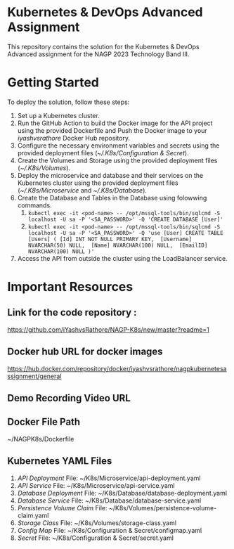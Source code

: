 # Kubernetes & DevOps Advanced Assignment
This repository contains the solution for the Kubernetes & DevOps Advanced assignment for the NAGP 2023 Technology Band III.

# Getting Started
To deploy the solution, follow these steps:

1. Set up a Kubernetes cluster.
2. Run the GitHub Action to build the Docker image for the API project using the provided Dockerfile and Push the Docker image to your *iyashvsrathore* Docker Hub repository.
3. Configure the necessary environment variables and secrets using the provided deployment files (*~/.K8s/Configuration & Secret*).
4. Create the Volumes and Storage using the provided deployment files (*~/.K8s/Volumes*).
5. Deploy the microservice and database and their services on the Kubernetes cluster using the provided deployment files (*~/.K8s/Microservice* and *~/.K8s/Database*).
6. Create the Database and Tables in the Database using folowwing commands.
    1. `kubectl exec -it <pod-name> -- /opt/mssql-tools/bin/sqlcmd -S localhost -U sa -P '<SA_PASSWORD>' -Q 'CREATE DATABASE [User]'`
    2. `kubectl exec -it <pod-name> -- /opt/mssql-tools/bin/sqlcmd -S localhost -U sa -P '<SA_PASSWORD>' -Q 'use [User] CREATE TABLE [Users]
      (
          [Id] INT NOT NULL PRIMARY KEY, 
          [Username] NVARCHAR(50) NULL, 
          [Name] NVARCHAR(100) NULL, 
          [EmailID] NVARCHAR(100) NULL
      )'`
8. Access the API from outside the cluster using the LoadBalancer service.


# Important Resources

## Link for the code repository :
https://github.com/iYashvsRathore/NAGP-K8s/new/master?readme=1

## Docker hub URL for docker images
https://hub.docker.com/repository/docker/iyashvsrathore/nagpkubernetesassignment/general

## Demo Recording Video URL

## Docker File Path
~/NAGPK8s/Dockerfile

## Kubernetes YAML Files

1. *API Deployment* File: ~/K8s/Microservice/api-deployment.yaml
2. *API Service* File: ~/K8s/Microservice/api-service.yaml
3. *Database Deployment* File: ~/K8s/Database/database-deployment.yaml
4. *Database Service* File: ~/K8s/Database/database-service.yaml
5. *Persistence Volume Claim* File: ~/K8s/Volumes/persistence-volume-claim.yaml
6. *Storage Class* File: ~/K8s/Volumes/storage-class.yaml
7. *Config Map* File: ~/K8s/Configuration & Secret/configmap.yaml
8. *Secret* File: ~/K8s/Configuration & Secret/secret.yaml
